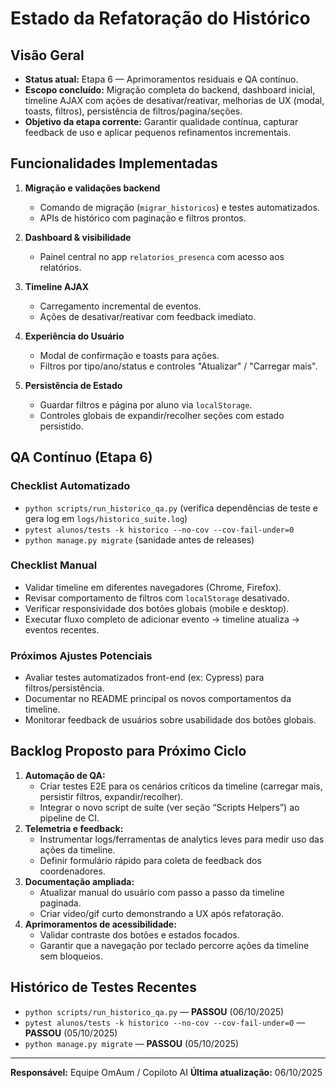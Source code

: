 # Estado da Refatoração do Histórico

## Visão Geral
- **Status atual:** Etapa 6 — Aprimoramentos residuais e QA contínuo.
- **Escopo concluído:** Migração completa do backend, dashboard inicial, timeline AJAX com ações de desativar/reativar, melhorias de UX (modal, toasts, filtros), persistência de filtros/pagina/seções.
- **Objetivo da etapa corrente:** Garantir qualidade contínua, capturar feedback de uso e aplicar pequenos refinamentos incrementais.

## Funcionalidades Implementadas
1. **Migração e validações backend**
   - Comando de migração (`migrar_historicos`) e testes automatizados.
   - APIs de histórico com paginação e filtros prontos.

2. **Dashboard & visibilidade**
   - Painel central no app `relatorios_presenca` com acesso aos relatórios.

3. **Timeline AJAX**
   - Carregamento incremental de eventos.
   - Ações de desativar/reativar com feedback imediato.

4. **Experiência do Usuário**
   - Modal de confirmação e toasts para ações.
   - Filtros por tipo/ano/status e controles "Atualizar" / "Carregar mais".

5. **Persistência de Estado**
   - Guardar filtros e página por aluno via `localStorage`.
   - Controles globais de expandir/recolher seções com estado persistido.

## QA Contínuo (Etapa 6)
### Checklist Automatizado

- `python scripts/run_historico_qa.py` (verifica dependências de teste e gera log em `logs/historico_suite.log`)
- `pytest alunos/tests -k historico --no-cov --cov-fail-under=0`
- `python manage.py migrate` (sanidade antes de releases)

### Checklist Manual

- Validar timeline em diferentes navegadores (Chrome, Firefox).
- Revisar comportamento de filtros com `localStorage` desativado.
- Verificar responsividade dos botões globais (mobile e desktop).
- Executar fluxo completo de adicionar evento → timeline atualiza → eventos recentes.

### Próximos Ajustes Potenciais

- Avaliar testes automatizados front-end (ex: Cypress) para filtros/persistência.
- Documentar no README principal os novos comportamentos da timeline.
- Monitorar feedback de usuários sobre usabilidade dos botões globais.

## Backlog Proposto para Próximo Ciclo

1. **Automação de QA:**
   - Criar testes E2E para os cenários críticos da timeline (carregar mais, persistir filtros, expandir/recolher).
   - Integrar o novo script de suíte (ver seção “Scripts Helpers”) ao pipeline de CI.
2. **Telemetria e feedback:**
   - Instrumentar logs/ferramentas de analytics leves para medir uso das ações da timeline.
   - Definir formulário rápido para coleta de feedback dos coordenadores.
3. **Documentação ampliada:**
   - Atualizar manual do usuário com passo a passo da timeline paginada.
   - Criar vídeo/gif curto demonstrando a UX após refatoração.
4. **Aprimoramentos de acessibilidade:**
   - Validar contraste dos botões e estados focados.
   - Garantir que a navegação por teclado percorre ações da timeline sem bloqueios.

## Histórico de Testes Recentes

- `python scripts/run_historico_qa.py` — **PASSOU** (06/10/2025)
- `pytest alunos/tests -k historico --no-cov --cov-fail-under=0` — **PASSOU** (05/10/2025)
- `python manage.py migrate` — **PASSOU** (05/10/2025)

---
**Responsável:** Equipe OmAum / Copiloto AI
**Última atualização:** 06/10/2025
